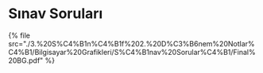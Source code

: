 # Sınav Soruları

<!--Index-->

{% file src="./3.%20S%C4%B1n%C4%B1f%202.%20D%C3%B6nem%20Notlar%C4%B1/Bilgisayar%20Grafikleri/S%C4%B1nav%20Sorular%C4%B1/Final%20BG.pdf" %}

<!--Index-->

